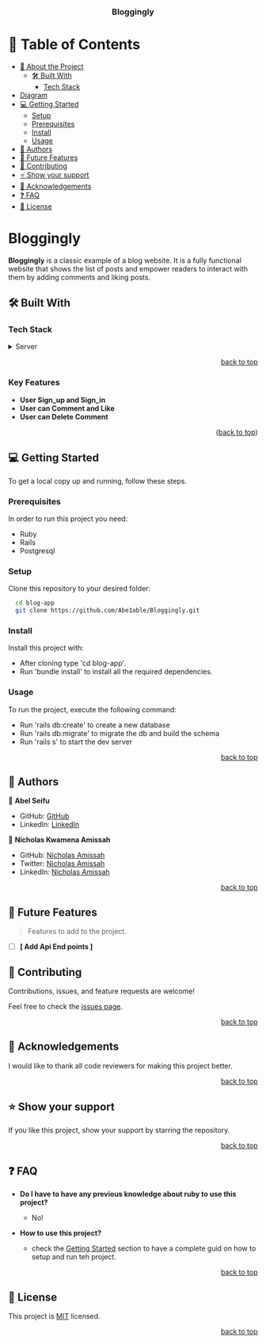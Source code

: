 <a name="readme-top"></a>

<div align="center">
  <h3><b>Bloggingly</b></h3>
</div>

<!-- TABLE OF CONTENTS -->

# 📗 Table of Contents

- [📖 About the Project](#about-project)
  - [🛠 Built With](#built-with)
    - [Tech Stack](#tech-stack)
- [Diagram](#diagram)   
- [💻 Getting Started](#getting-started)
  - [Setup](#setup)
  - [Prerequisites](#prerequisites)
  - [Install](#install)
  - [Usage](#usage)
- [👥 Authors](#authors)
- [🔭 Future Features](#future-features)
- [🤝 Contributing](#contributing)
- [⭐️ Show your support](#support)
- [🙏 Acknowledgements](#acknowledgements)
- [❓ FAQ](#faq)
- [📝 License](#license)

<!-- PROJECT DESCRIPTION -->

# Bloggingly <a name="about-project"></a>


**Bloggingly** is a classic example of a blog website. It is a fully functional website that shows the list of posts and empower readers to interact with them by adding comments and liking posts.

## 🛠 Built With <a name="built-with"></a>

### Tech Stack <a name="tech-stack"></a>

<details>
  <summary>Server</summary>
  <ul>
    <li><a href="https://www.ruby-lang.org/en/">Ruby</a></li>
  </ul>
</details>

<p align="right"><a href="#readme-top">back to top</a></p>


<!-- Features -->

### Key Features <a id="key-features"></a>

- **User Sign_up and Sign_in**
- **User can Comment and Like**
- **User can Delete Comment**

<p align="right">(<a href="#readme-top">back to top</a>)</p>


<!-- GETTING STARTED -->

## 💻 Getting Started <a name="getting-started"></a>

To get a local copy up and running, follow these steps.

### Prerequisites

In order to run this project you need:

- Ruby
- Rails
- Postgresql

### Setup

Clone this repository to your desired folder:

```sh
  cd blog-app
  git clone https://github.com/Abe1able/Bloggingly.git
```

### Install

Install this project with:

- After cloning type 'cd blog-app'.
- Run 'bundle install' to install all the required dependencies.

### Usage

To run the project, execute the following command:
- Run 'rails db:create' to create a new database
- Run 'rails db:migrate' to migrate the db and build the schema
- Run 'rails s' to start the dev server

<p align="right"><a href="#readme-top">back to top</a></p>

<!-- AUTHORS -->

## 👥 Authors <a name="authors"></a>

👤 **Abel Seifu**

- GitHub: [GitHub](https://github.com/Abe1able)
- LinkedIn: [LinkedIn](https://www.linkedin.com/in/abel-seifu/)

👤 **Nicholas Kwamena Amissah** <a name="authors"></a>

- GitHub: [Nicholas Amissah](https://github.com/atok624)
- Twitter: [Nicholas Amissah](https://twitter.com/MysticalAmissah)
- LinkedIn: [Nicholas Amissah](https://www.linkedin.com/in/nicholas-amissah-153b09154)



<p align="right"><a href="#readme-top">back to top</a></p>

<!-- FUTURE FEATURES -->

## 🔭 Future Features <a name="future-features"></a>

> Features to add to the project.
- [ ] **[ Add Api End points ]**


<!-- CONTRIBUTING -->

## 🤝 Contributing <a name="contributing"></a>

Contributions, issues, and feature requests are welcome!

Feel free to check the [issues page](https://github.com/Abe1able/Bloggingly/issues/).

<p align="right"><a href="#readme-top">back to top</a></p>

<!--Acknowledgements -->

## 🙏 Acknowledgements

I would like to thank all code reviewers for making this project better.

<p align="right"><a href="#readme-top">back to top</a></p>

<!-- SUPPORT -->

## ⭐️ Show your support <a name="support"></a>

If you like this project, show your support by starring the repository.

<p align="right"><a href="#readme-top">back to top</a></p>

<!-- FAQ (optional) -->

## ❓ FAQ <a name="faq"></a>

- **Do I have to have any previous knowledge about ruby to use this project?**

  - No!

- **How to use this project?**

  - check the [Getting Started](#getting-started) section to have a complete guid on how to setup and run teh project.

<p align="right"><a href="#readme-top">back to top</a></p>

<!-- LICENSE -->

## 📝 License <a name="license"></a>

This project is [MIT](./LICENSE) licensed.


<p align="right"><a href="#readme-top">back to top</a></p>